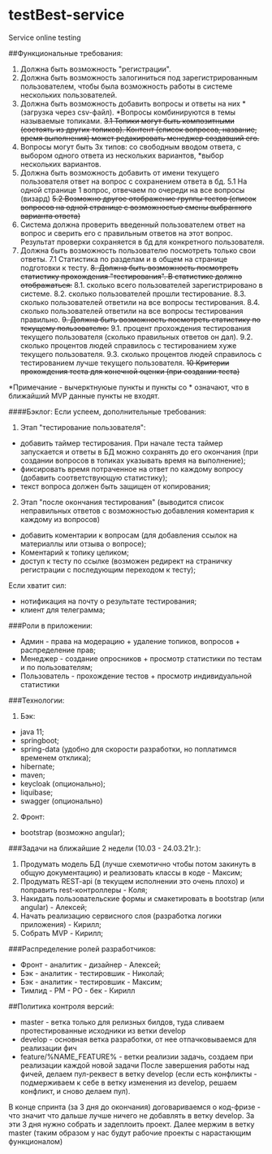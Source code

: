 # testBest-service
Service online testing

##Функциональные требования:

1. Должна быть возможность "регистрации".
2. Должна быть возможность залогиниться под зарегистрированным пользователем, чтобы была возможность работы в системе нескольких пользователей.
3. Должна быть возможность добавить вопросы и ответы на них *(загрузка через csv-файл). *Вопросы комбинируются в темы называемые топиками.
~~3.1 Топики могут быть композитными (состоять из других топиков). Контент (список вопросов, название, время выполнения) может редакировать менеджер создавший его.~~
4. Вопросы могут быть 3х типов: со свободным вводом ответа, с выбором одного ответа из нескольких вариантов, *выбор нескольких вариантов.
5. Должна быть возможность добавить от имени текущего пользователя ответ на вопрос с сохранением ответа в бд.
5.1 На одной странице 1 вопрос, отвечаем по очереди на все вопросы (визард)
~~5.2 Возможно другое отображение группы тестов (список вопросов на одной странице с возможностью смены выбранного варианта ответа)~~
6. Система должна проверить введенный пользователем ответ на вопрос и сверить его с правильным ответов на этот вопрос. Результат проверки сохраняется в бд для конкретного пользователя.
7. Должна быть возможность пользователю посмотреть только свои ответы.
7.1 Статистика по разделам и в общем на странице подготовки к тесту.
~~8. Должна быть возможность посмотреть статистику прохождения "тестирования". В статистике должно отображаться:~~
    8.1.   сколько всего пользователей зарегистрировано в системе.
    8.2.   сколько пользователей прошли тестирование.
    8.3.   сколько пользователей ответили на все вопросы тестирования.
    8.4.   сколько пользователей ответили на все вопросы тестирования правильно. 
~~9. Должна быть возможность посмотреть статистику по текущему пользователю:~~
    9.1.   процент прохождения тестирования текущего пользователя (сколько правильных ответов он дал).
    9.2.   сколько процентов людей справилось с тестированием хуже текущего пользователя.
    9.3.   сколько процентов людей справилось с тестированием лучше текущего пользователя.
~~10 Критерии прохождения теста для конечной оценки (при создании теста)~~

*Примечание - вычерктнуюые пункты и пункты со \* означают, что в ближайший MVP данные пункты не входят.

####Бэклог:
Если успеем, дополнительные требования:
1. Этап "тестирование пользователя":
- добавить таймер тестирования. При начале теста таймер запускается и ответы в БД можно сохранять до его окончания (при создании вопросов в топиках указывать время на выполнение);
- фиксировать время потраченное на ответ по каждому вопросу (добавить соответствующую статистику);
- текст вопроса должен быть защищен от копирования;
2. Этап "после окончания тестирования" (выводится список неправильных ответов с возможностью добавления коментария к каждому из вопросов)
- добавить коментарии к вопросам (для добавления ссылок на материаллы или отзыва о вопросе);
- Коментарий к топику целиком;
- доступ к тесту по ссылке (возможен редирект на страничку регистрации с последующим переходом к тесту);

Если хватит сил:
- нотификация на почту о результате тестирования;
- клиент для телеграмма;

###Роли в приложении:
- Админ - права на модерацию + удаление топиков, вопросов + распределение прав;
- Менеджер - создание опросников + просмотр статистики по тестам и по пользователям;
- Пользователь - прохождение тестов + просмотр индивидуальной статистики

###Технологии:
1. Бэк:
- java 11;
- springboot;
- spring-data (удобно для скорости разработки, но поплатимся временем отклика);
- hibernate;
- maven;
- keycloak (опционально);
- liquibase;
- swagger (опционально)
2. Фронт:
- bootstrap (возможно angular);

###Задачи на ближайшие 2 недели (10.03 - 24.03.21г.):
1. Продумать модель БД (лучше схемотично чтобы потом закинуть в общую документацию) и реализовать классы в коде - Максим;
2. Продумать REST-api (в текущем исполнении это очень плохо) и поправить rest-контроллеры - Коля;
3. Накидать пользовательские формы и смакетировать в bootstrap (или angular) - Алексей;
4. Начать реализацию сервисного слоя (разработка логики приложения) - Кирилл;
5. Собрать MVP - Кирилл;

###Распределение ролей разработчиков:
- Фронт - аналитик - дизайнер - Алексей;
- Бэк - аналитик - тестировшик - Николай;
- Бэк - аналитик - тестировшик - Максим;
- Тимлид - РM - PO - бек - Кирилл

##Политика контроля версий:
- master - ветка только для релизных билдов, туда сливаем протестированные исходники из ветки develop
- develop - основная ветка разработки, от нее отпачковываемся для реализации фич
- feature/%NAME_FEATURE% - ветки реализии задачь, создаем при реализации каждой новой задачи
После завершения работы над фичей, делаем пул-реквест в ветку develop (если есть конфликты - подмерживаем к себе 
в ветку изменения из develop, решаем конфликт, и сново делаем пул).

В конце спринта (за 3 дня до окончания) договариваемся о код-фризе - что значит что дальше лучше ничего не добавлять в 
ветку develop. За эти 3 дня нужно собрать и задеплоить проект. Далее мержим в ветку master (таким образом у нас будут рабочие проекты 
с нарастающим функционалом)